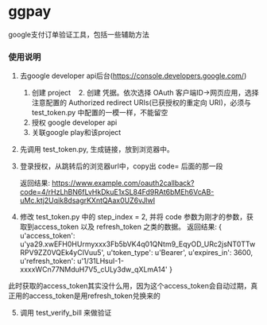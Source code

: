 # ggpay
google支付订单验证工具，包括一些辅助方法

### 使用说明

1. 去google developer api后台(https://console.developers.google.com/)

    1. 创建 project
    2. 创建 凭据。依次选择 OAuth 客户端ID->网页应用，选择注意配置的 Authorized redirect URIs(已获授权的重定向 URI)，必须与 test_token.py 中配置的一模一样，不能留空
    3. 授权 google developer api
    4. 关联google play和该project

2. 先调用 test_token.py, 生成链接，放到浏览器中。

3. 登录授权，从跳转后的浏览器url中，copy出 code= 后面的那一段

    返回结果:
    https://www.example.com/oauth2callback?code=4/rHzLhBN6fLvHkDkuE1xSL84Fd9RAt6bMEh6VcAB-uMc.ktj2Uqik8dsagrKXntQAax0UZ6vJlwI

4. 修改 test_token.py 中的 step_index = 2, 并将 code 参数为刚才的参数，获取到access_token 以及 refresh_token 之类的数据。
返回结果:
{
    u'access_token': u'ya29.xwEFH0HUrmyxxx3Fb5bVK4q01QNtm9_EqyOD_URc2jsNT0TTwRPV9ZZ0VQEk4yCIVuu5', 
    u'token_type': u'Bearer', 
    u'expires_in': 3600, 
    u'refresh_token': u'1/31LHsuI-1-xxxxWCn77NMduH7V5_cULy3dw_qXLmA14'
}

此时获取的access_token其实没什么用，因为这个access_token会自动过期，真正用的access_token是用refresh_token兑换来的

5. 调用 test_verify_bill 来做验证
